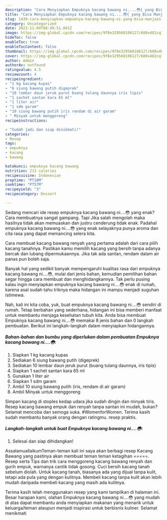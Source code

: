 ```yaml
---
description: "Cara Menyiapkan Empuknya kacang bawang ni....😳{ yang Bisa Manjain Lidah,  Menu Buat lebaran"
title: "Cara Menyiapkan Empuknya kacang bawang ni....😳{ yang Bisa Manjain Lidah,  Menu Buat lebaran"
slug: 1439-cara-menyiapkan-empuknya-kacang-bawang-ni-yang-bisa-manjain-lidah-menu-buat-lebaran
category: Uncategorized
date: 2022-11-04T08:49:51.041Z
image: https://img-global.cpcdn.com/recipes/9f8e329560106127/680x482cq70/empuknya-kacang-bawang-ni-foto-resep-utama.jpg
hideToc: false
enableToc: true
enableTocContent: false
thumbnail: https://img-global.cpcdn.com/recipes/9f8e329560106127/680x482cq70/empuknya-kacang-bawang-ni-foto-resep-utama.jpg
cover: https://img-global.cpcdn.com/recipes/9f8e329560106127/680x482cq70/empuknya-kacang-bawang-ni-foto-resep-utama.jpg
author: Admin
authorAv: notfound
ratingvalue: 4.5
reviewcount: 4
recipeingredient:
- "1 kg kacang kupas"
- "6 siung bawang putih digeprek"
- "10 lembar daun jeruk purut buang tulang daunnya iris tipis"
- "1 sachet santan kara 65 ml"
- "1 liter air"
- "1 sdm garam"
- "10 siung bawang putih iris rendam di air garam"
- " Minyak untuk menggoreng"
recipeinstructions:

- "Sudah jadi dan siap dinikmati!"
categories:
- Resep
tags:
- empuknya
- kacang
- bawang

katakunci: empuknya kacang bawang 
nutrition: 213 calories
recipecuisine: Indonesian
preptime: "PT10M"
cooktime: "PT57M"
recipeyield: "3"
recipecategory: Dessert

---
```



Sedang mencari ide resep empuknya kacang bawang ni....😳 yang enak? Cara membuatnya sangat gampang. Tapi Jika salah mengolah maka hasilnya tidak akan memuaskan dan justru cenderung tidak enak. Padahal empuknya kacang bawang ni....😳 yang enak selayaknya punya aroma dan cita rasa yang dapat memancing selera kita.


Cara membuat kacang bawang renyah yang pertama adalah dari cara pilih kacang tanahnya. Pastikan kamu memilih kacang yang bersih tanpa adanya bercak dan lubang dipermukaannya. Jika tak ada santan, rendam dalam air panas pun boleh saja.

Banyak hal yang sedikit banyak mempengaruhi kualitas rasa dari empuknya kacang bawang ni....😳, mulai dari jenis bahan, kemudian pemilihan bahan segar hingga cara membuat dan menghidangkannya. Tak perlu pusing kalau ingin menyiapkan empuknya kacang bawang ni....😳 enak di rumah, karena asal sudah tahu triknya maka hidangan ini mampu menjadi suguhan istimewa.


Nah, kali ini kita coba, yuk, buat empuknya kacang bawang ni....😳 sendiri di rumah. Tetap berbahan yang sederhana, hidangan ini bisa memberi manfaat untuk membantu menjaga kesehatan tubuh kita. Anda bisa membuat Empuknya kacang bawang ni....😳 memakai 8 jenis bahan dan 0 langkah pembuatan. Berikut ini langkah-langkah dalam menyiapkan hidangannya.

<!--inarticleads1-->

##### Bahan-bahan dan bumbu yang diperlukan dalam pembuatan Empuknya kacang bawang ni....😳:

1. Siapkan 1 kg kacang kupas
1. Sediakan 6 siung bawang putih (digeprek)
1. Sediakan 10 lembar daun jeruk purut (buang tulang daunnya, iris tipis)
1. Siapkan 1 sachet santan kara 65 ml
1. Gunakan 1 liter air
1. Siapkan 1 sdm garam
1. Ambil 10 siung bawang putih (iris, rendam di air garam)
1. Ambil  Minyak untuk menggoreng


Simpan kacang di stoples kedap udara jika sudah dingin dan minyak tiris. Resep kacang bawang empuk dan renyah tanpa santan ini mudah, bukan? Selamat mencoba dan semoga suka. #WomenforWomen. Terima kasih sudah membantu banyak orang dengan ratingmu. resep praktis. 

<!--inarticleads2-->

##### Langkah-langkah untuk buat Empuknya kacang bawang ni....😳:


1. Selesai dan siap dihidangkan!

AssalamuallaikumTeman-teman kali ini saya akan berbagi resep Kacang Bawang yang pastinya akan membuat teman teman ketagihan =====. Resep serta Tips dan trik cara menggoreng kacang bawang renyah dan gurih empuk, warnanya cantik tidak gosong. Cuci bersih kacang tanah sebelum diolah. Untuk kacang tanah, biasanya ada yang dijual tanpa kulit, tetapi ada pula yang dengan kulitnya. Membeli kacang tanpa kulit akan lebih mudah daripada membeli kacang yang masih ada kulitnya. 

Terima kasih telah menggunakan resep yang kami tampilkan di halaman ini. Besar harapan kami, olahan Empuknya kacang bawang ni....😳 yang mudah di atas dapat membantu anda menyiapkan makanan yang menarik untuk keluarga/teman ataupun menjadi inspirasi untuk berbisnis kuliner. Selamat menikmati
